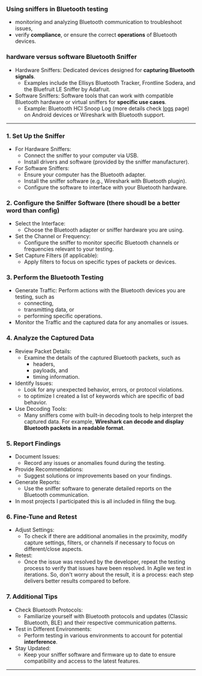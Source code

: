### Using sniffers in Bluetooth testing 

* monitoring and analyzing Bluetooth communication to troubleshoot issues,
* verify **compliance**, or ensure the correct **operations** of Bluetooth devices. 

### hardware versus software Bluetooth Sniffer

  * Hardware Sniffers: Dedicated devices designed for **capturing Bluetooth signals**. 
    * Examples include the Ellisys Bluetooth Tracker, Frontline Sodera, and the Bluefruit LE Sniffer by Adafruit.
  * Software Sniffers: Software tools that can work with compatible Bluetooth hardware or virtual sniffers for **specific use cases**. 
    * Example: Bluetooth HCI Snoop Log (more details check [logs](https://trumpfheller.github.io/testing/bt_logs.html) page) on Android devices or Wireshark with Bluetooth support.

---

### 1. Set Up the Sniffer
  * For Hardware Sniffers:
    * Connect the sniffer to your computer via USB.
    * Install drivers and software (provided by the sniffer manufacturer).
  * For Software Sniffers:
    * Ensure your computer has the Bluetooth adapter.
    * Install the sniffer software (e.g., Wireshark with Bluetooth plugin).
    * Configure the software to interface with your Bluetooth hardware.

### 2. Configure the Sniffer Software (there shoudl be a better word than config)
  * Select the Interface: 
    * Choose the Bluetooth adapter or sniffer hardware you are using.
  * Set the Channel or Frequency: 
    * Configure the sniffer to monitor specific Bluetooth channels or frequencies relevant to your testing.
  * Set Capture Filters (if applicable): 
    * Apply filters to focus on specific types of packets or devices.

### 3. Perform the Bluetooth Testing
  * Generate Traffic: Perform actions with the Bluetooth devices you are testing, such as
    * connecting,
    * transmitting data, or
    * performing specific operations.
  * Monitor the Traffic and the captured data for any anomalies or issues.

### 4. Analyze the Captured Data
  * Review Packet Details: 
    * Examine the details of the captured Bluetooth packets, such as
      * headers,
      * payloads, and
      * timing information.
  * Identify Issues: 
    * Look for any unexpected behavior, errors, or protocol violations.
    * to optimize I created a list of keywords which are specific of bad behavior.
  * Use Decoding Tools: 
    * Many sniffers come with built-in decoding tools to help interpret the captured data. For example, **Wireshark can decode and display Bluetooth packets in a readable format**.

### 5. Report Findings
  * Document Issues: 
    * Record any issues or anomalies found during the testing.
  * Provide Recommendations: 
    * Suggest solutions or improvements based on your findings.
  * Generate Reports: 
    * Use the sniffer software to generate detailed reports on the Bluetooth communication.
  * In most projects I participated this is all included in filing the bug. 

### 6. Fine-Tune and Retest
  * Adjust Settings: 
    * To check if there are additional anomalies in the proximity, modify capture settings, filters, or channels if necessary to focus on different/close aspects.
  * Retest: 
    * Once the issue was resolved by the developer, repeat the testing process to verify that issues have been resolved. In Agile we test in iterations. So, don't worry about the result, it is a process: each step delivers better results compared to before.

### 7. Additional Tips
  * Check Bluetooth Protocols: 
    * Familiarize yourself with Bluetooth protocols and updates (Classic Bluetooth, BLE) and their respective communication patterns.
  * Test in Different Environments: 
    * Perform testing in various environments to account for potential **interference**.
  * Stay Updated: 
    * Keep your sniffer software and firmware up to date to ensure compatibility and access to the latest features.

---
